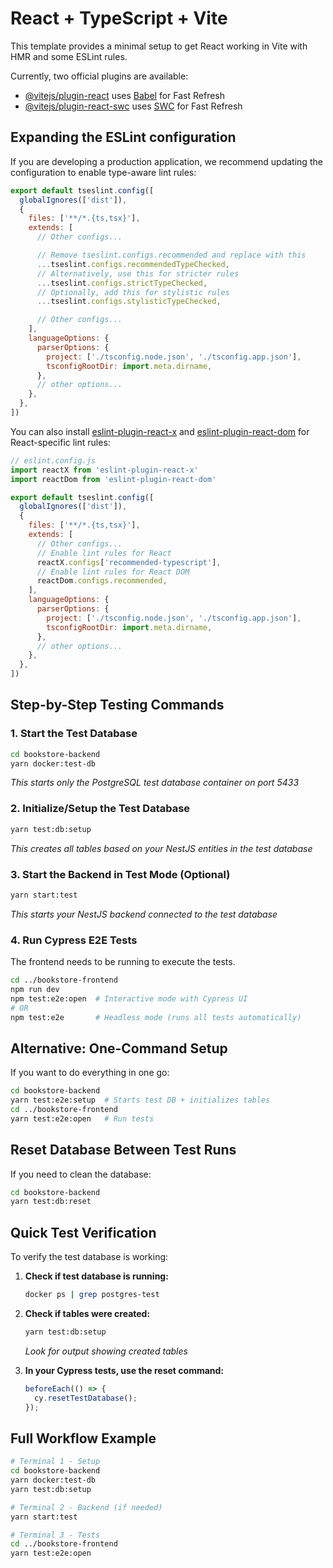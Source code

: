 # React + TypeScript + Vite

This template provides a minimal setup to get React working in Vite with HMR and some ESLint rules.

Currently, two official plugins are available:

- [@vitejs/plugin-react](https://github.com/vitejs/vite-plugin-react/blob/main/packages/plugin-react) uses [Babel](https://babeljs.io/) for Fast Refresh
- [@vitejs/plugin-react-swc](https://github.com/vitejs/vite-plugin-react/blob/main/packages/plugin-react-swc) uses [SWC](https://swc.rs/) for Fast Refresh

## Expanding the ESLint configuration

If you are developing a production application, we recommend updating the configuration to enable type-aware lint rules:

```js
export default tseslint.config([
  globalIgnores(['dist']),
  {
    files: ['**/*.{ts,tsx}'],
    extends: [
      // Other configs...

      // Remove tseslint.configs.recommended and replace with this
      ...tseslint.configs.recommendedTypeChecked,
      // Alternatively, use this for stricter rules
      ...tseslint.configs.strictTypeChecked,
      // Optionally, add this for stylistic rules
      ...tseslint.configs.stylisticTypeChecked,

      // Other configs...
    ],
    languageOptions: {
      parserOptions: {
        project: ['./tsconfig.node.json', './tsconfig.app.json'],
        tsconfigRootDir: import.meta.dirname,
      },
      // other options...
    },
  },
])
```

You can also install [eslint-plugin-react-x](https://github.com/Rel1cx/eslint-react/tree/main/packages/plugins/eslint-plugin-react-x) and [eslint-plugin-react-dom](https://github.com/Rel1cx/eslint-react/tree/main/packages/plugins/eslint-plugin-react-dom) for React-specific lint rules:

```js
// eslint.config.js
import reactX from 'eslint-plugin-react-x'
import reactDom from 'eslint-plugin-react-dom'

export default tseslint.config([
  globalIgnores(['dist']),
  {
    files: ['**/*.{ts,tsx}'],
    extends: [
      // Other configs...
      // Enable lint rules for React
      reactX.configs['recommended-typescript'],
      // Enable lint rules for React DOM
      reactDom.configs.recommended,
    ],
    languageOptions: {
      parserOptions: {
        project: ['./tsconfig.node.json', './tsconfig.app.json'],
        tsconfigRootDir: import.meta.dirname,
      },
      // other options...
    },
  },
])
```

## Step-by-Step Testing Commands

### 1. Start the Test Database

```bash
cd bookstore-backend
yarn docker:test-db
```

*This starts only the PostgreSQL test database container on port 5433*

### 2. Initialize/Setup the Test Database

```bash
yarn test:db:setup
```

*This creates all tables based on your NestJS entities in the test database*

### 3. Start the Backend in Test Mode (Optional)

```bash
yarn start:test
```

*This starts your NestJS backend connected to the test database*

### 4. Run Cypress E2E Tests

The frontend needs to be running to execute the tests.

```bash
cd ../bookstore-frontend
npm run dev
npm test:e2e:open  # Interactive mode with Cypress UI
# OR
npm test:e2e       # Headless mode (runs all tests automatically)
```

## Alternative: One-Command Setup

If you want to do everything in one go:

```bash
cd bookstore-backend
yarn test:e2e:setup  # Starts test DB + initializes tables
cd ../bookstore-frontend
yarn test:e2e:open   # Run tests
```

## Reset Database Between Test Runs

If you need to clean the database:

```bash
cd bookstore-backend
yarn test:db:reset
```

## Quick Test Verification

To verify the test database is working:

1. **Check if test database is running:**

   ```bash
   docker ps | grep postgres-test
   ```

2. **Check if tables were created:**

   ```bash
   yarn test:db:setup
   ```

   *Look for output showing created tables*

3. **In your Cypress tests, use the reset command:**

   ```typescript
   beforeEach(() => {
     cy.resetTestDatabase();
   });
   ```

## Full Workflow Example

```bash
# Terminal 1 - Setup
cd bookstore-backend
yarn docker:test-db
yarn test:db:setup

# Terminal 2 - Backend (if needed)
yarn start:test

# Terminal 3 - Tests
cd ../bookstore-frontend
yarn test:e2e:open
```
